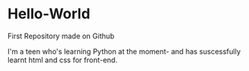 # Hello-World
First Repository made on Github

I'm a teen who's learning Python at the moment- and  has suscessfully learnt html and css for front-end.

